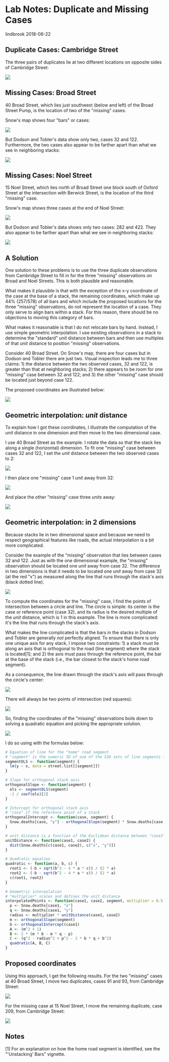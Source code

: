 Lab Notes: Duplicate and Missing Cases
================
lindbrook
2018-06-22

Duplicate Cases: Cambridge Street
---------------------------------

The three pairs of duplicates lie at two different locations on opposite sides of Cambridge Street:

<img src="duplicate.missing.cases.notes_files/figure-markdown_github/unnamed-chunk-2-1.png" style="display: block; margin: auto;" />

Missing Cases: Broad Street
---------------------------

40 Broad Street, which lies just southwest (below and left) of the Broad Street Pump, is the location of two of the "missing" cases.

Snow's map shows four "bars" or cases:

![](broad.street.A.png)

But Dodson and Tobler's data show only two, cases 32 and 122. Furthermore, the two cases also appear to be farther apart than what we see in neighboring stacks:

<img src="duplicate.missing.cases.notes_files/figure-markdown_github/unnamed-chunk-3-1.png" style="display: block; margin: auto;" />

Missing Cases: Noel Street
--------------------------

15 Noel Street, which lies north of Broad Street one block south of Oxford Street at the intersection with Berwick Street, is the location of the third "missing" case.

Snow's map shows three cases at the end of Noel Street:

![](noel.street.png)

But Dodson and Tobler's data shows only two cases: 282 and 422. They also appear to be farther apart than what we see in neighboring stacks:

<img src="duplicate.missing.cases.notes_files/figure-markdown_github/unnamed-chunk-4-1.png" style="display: block; margin: auto;" />

A Solution
----------

One solution to these problems is to use the three duplicate observations from Cambridge Street to fill in for the three "missing" observations on Broad and Noel Streets. This is both plausible and reasonable.

What makes it plausible is that with the exception of the x-y coordinate of the case at the base of a stack, the remaining coordinates, which make up 44% (257/578) of all bars and which include the proposed locations for the three "missing" observations, do not represent the location of a case. They only serve to align bars within a stack. For this reason, there should be no objections to moving this category of bars.

What makes it reasonable is that I do not relocate bars by hand. Instead, I use simple geometric interpolation. I use existing observations in a stack to determine the "standard" *unit* distance between bars and then use multiples of that *unit* distance to position "missing" observations.

Consider 40 Broad Street. On Snow's map, there are four cases but in Dodson and Tobler there are just two. Visual inspection leads me to three claims: 1) the distance between the two observed cases, 32 and 122, is greater than that at neighboring stacks; 2) there appears to be room for one "missing" case between 32 and 122; and 3) the other "missing" case should be located just beyond case 122.

The proposed coordinates are illustrated below:

<img src="duplicate.missing.cases.notes_files/figure-markdown_github/unnamed-chunk-6-1.png" style="display: block; margin: auto;" />

Geometric interpolation: *unit* distance
----------------------------------------

To explain how I got these coordinates, I illustrate the computation of the *unit* distance in one dimension and then move to the two dimensional case.

I use 40 Broad Street as the example. I rotate the data so that the stack lies along a single (horizontal) dimension. To fit one "missing" case between cases 32 and 122, I set the *unit* distance between the two observed cases to 2:

<img src="duplicate.missing.cases.notes_files/figure-markdown_github/unnamed-chunk-7-1.png" style="display: block; margin: auto;" />

I then place one "missing" case 1 *unit* away from 32:

<img src="duplicate.missing.cases.notes_files/figure-markdown_github/unnamed-chunk-8-1.png" style="display: block; margin: auto;" />

And place the other "missing" case three *units* away:

<img src="duplicate.missing.cases.notes_files/figure-markdown_github/unnamed-chunk-9-1.png" style="display: block; margin: auto;" />

Geometric interpolation: in 2 dimensions
----------------------------------------

Because stacks lie in two dimensional space and because we need to respect geographical features like roads, the actual interpolation is a bit more complicated.

Consider the example of the "missing" observation that lies between cases 32 and 122. Just as with the one dimensional example, the "missing" observation should be located one *unit* away from case 32. The difference in two dimensions is that it needs to be located one *unit* away from case 32 (at the red "x") as measured along the line that runs through the stack's axis (black dotted line).

<img src="duplicate.missing.cases.notes_files/figure-markdown_github/unnamed-chunk-11-1.png" style="display: block; margin: auto;" />

To compute the coordinates for the "missing" case, I find the points of intersection between a circle and line. The circle is simple: its center is the case or reference point (case 32), and its radius is the desired multiple of the *unit* distance, which is 1 in this example. The line is more complicated: it's the line that runs through the stack's axis.

What makes the line complicated is that the bars in the stacks in Dodson and Tobler are generally *not* perfectly aligned. To ensure that there is only one unique axis for any stack, I impose two constraints: 1) a stack must lie along an axis that is orthogonal to the road (line segment) where the stack is located[1]; and 2) the axis must pass through the reference point, the bar at the base of the stack (i.e., the bar closest to the stack's home road segment).

As a consequence, the line drawn through the stack's axis will pass through the circle's center:

<img src="duplicate.missing.cases.notes_files/figure-markdown_github/unnamed-chunk-12-1.png" style="display: block; margin: auto;" />

There will always be two points of intersection (red squares):

<img src="duplicate.missing.cases.notes_files/figure-markdown_github/unnamed-chunk-13-1.png" style="display: block; margin: auto;" />

So, finding the coordinates of the "missing" observations boils down to solving a quadratic equation and picking the appropriate solution.

<img src="duplicate.missing.cases.notes_files/figure-markdown_github/unnamed-chunk-14-1.png" style="display: block; margin: auto;" />

I do so using with the formulas below:

``` r
# Equation of line for the "home" road segment
# "segment" is the numeric ID of one of the 528 sets of line segments in Dodson and Tobler
segmentOLS <- function(segment) {
  lm(y ~ x, data = street.list[[segment]])
}

# Slope for orthogonal stack axis
orthogonalSlope <- function(segment) {
  ols <- segmentOLS(segment)
  -1 / coef(ols)[2]
}

# Intercept for orthogonal stack axis
# "case" if the reference point of a stack
orthogonalIntercept <- function(case, segment) {
  Snow.deaths[case, "y"] - orthogonalSlope(segment) * Snow.deaths[case, "x"]
}

# unit distance is a function of the Euclidean distance between "case1" and "case2"
unitDistance <- function(case1, case2) {
  dist(Snow.deaths[c(case1, case2), c("x", "y")])
}

# Quadratic equation
quadratic <- function(a, b, c) {
  root1 <- (-b + sqrt(b^2 - 4 * a * c)) / (2 * a)
  root2 <- (-b - sqrt(b^2 - 4 * a * c)) / (2 * a)
  c(root1, root2)
}

# Geometric interpolation
# "multiplier" scales and defines the unit distance
interpolatedPoints <- function(case1, case2, segment, multiplier = 0.5) {
  p <- Snow.deaths[case1, "x"]
  q <- Snow.deaths[case1, "y"]
  radius <- multiplier * unitDistance(case1, case2)
  m <- orthogonalSlope(segment)
  b <- orthogonalIntercept(case1)
  A <- (m^2 + 1)
  B <- 2 * (m * b - m * q - p)
  C <- (q^2 - radius^2 + p^2 - 2 * b * q + b^2)
  quadratic(A, B, C)
}
```

Proposed coordinates
--------------------

Using this approach, I get the following results. For the two "missing" cases at 40 Broad Street, I move two duplicates, cases 91 and 93, from Cambridge Street:

<img src="duplicate.missing.cases.notes_files/figure-markdown_github/unnamed-chunk-16-1.png" style="display: block; margin: auto;" />

For the missing case at 15 Noel Street, I move the remaining duplicate, case 209, from Cambridge Street:

<img src="duplicate.missing.cases.notes_files/figure-markdown_github/unnamed-chunk-17-1.png" style="display: block; margin: auto;" />

Notes
-----

[1] For an explanation on how the home road segment is identified, see the "'Unstacking' Bars" vignette.
